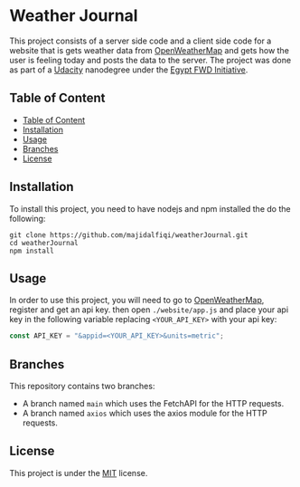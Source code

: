 # Weather Journal <!-- omit in toc -->

This project consists of a server side code and a client side code for a website that is gets weather data from [OpenWeatherMap](OpenWeatherMap.org) and gets how the user is feeling today and posts the data to the server. The project was done as part of a [Udacity](Udacity.com) nanodegree under the [Egypt FWD Initiative](egfwd.com).

## Table of Content

- [Table of Content](#table-of-content)
- [Installation](#installation)
- [Usage](#usage)
- [Branches](#branches)
- [License](#license)

## Installation

To install this project, you need to have nodejs and npm installed the do the following:

```shell
git clone https://github.com/majidalfiqi/weatherJournal.git
cd weatherJournal
npm install
```

## Usage

In order to use this project, you will need to go to [OpenWeatherMap](OpenWeatherMap.org), register and get an api key. then open `./website/app.js` and place your api key in the following variable replacing `<YOUR_API_KEY>` with your api key:

```javascript
const API_KEY = "&appid=<YOUR_API_KEY>&units=metric";
```

## Branches

This repository contains two branches:

- A branch named `main` which uses the FetchAPI for the HTTP requests.
- A branch named `axios` which uses the axios module for the HTTP requests.

## License

This project is under the [MIT](https://choosealicense.com/licenses/mit/) license.
